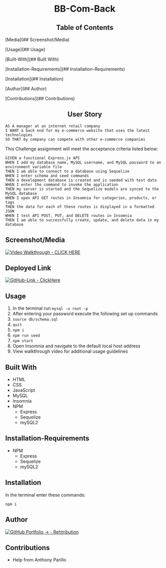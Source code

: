 <h1 align="center">BB-Com-Back</h1>

<h2 align="center">Table of Contents</h2>

  [Media](## Screenshot/Media)
  
  [Usage](## Usage)
  
  [Built-With](## Built With)
  
  [Installation-Requirements](## Installation-Requirements)
  
  [Installation](## Installation)
  
  [Author](## Author) 

  [Contributions](## Contributions)
  

<h2 align="center">User Story</h2>

```
AS A manager at an internet retail company
I WANT a back end for my e-commerce website that uses the latest technologies
SO THAT my company can compete with other e-commerce companies
```

This Challenge assignment will meet the acceptance criteria listed below:
```
GIVEN a functional Express.js API
WHEN I add my database name, MySQL username, and MySQL password to an environment variable file
THEN I am able to connect to a database using Sequelize
WHEN I enter schema and seed commands
THEN a development database is created and is seeded with test data
WHEN I enter the command to invoke the application
THEN my server is started and the Sequelize models are synced to the MySQL database
WHEN I open API GET routes in Insomnia for categories, products, or tags
THEN the data for each of these routes is displayed in a formatted JSON
WHEN I test API POST, PUT, and DELETE routes in Insomnia
THEN I am able to successfully create, update, and delete data in my database
```

## Screenshot/Media

[![Video Walkthrough - CLICK HERE](https://img.shields.io/badge/Video_Walkthrough-CLICK_HERE-lightblue?style=for-the-badge)](https://watch.screencastify.com/v/ccJhv5zC7Jxx9d4fmjaQ)



## Deployed Link

[![GitHub-Link - ClickHere](https://img.shields.io/badge/GitHub--Link-ClickHere-blue?style=for-the-badge)](https://rehtribution.github.io/13-bb-com-back/)


## Usage
1. In the terminal run  ```mysql -u root -p```
2. After entering your password execute the following set up commands
3. ```source db/schema.sql```
4. ```quit```
5. ```npm i```
6. ```npm run seed```
7. ```npm start```
8. Open Insomnia and navigate to the default local host address
9. View walkthrough video for additional usage guidelines


## Built With

- HTML
- CSS
- JavaScript
- MySQL
- Insomnia
- NPM
    - Express
    - Sequelize
    - mySQL2

## Installation-Requirements
- NPM
    - Express
    - Sequelize
    - mySQL2
    
## Installation
In the terminal enter these commands:
```
npm i
```

## Author

[![GitHub Portfolio -> - Rehtribution](https://img.shields.io/badge/GitHub_Portfolio_-->-Rehtribution-darkred?style=for-the-badge)](https://github.com/Rehtribution)

## Contributions

- Help from Anthony Parillo
